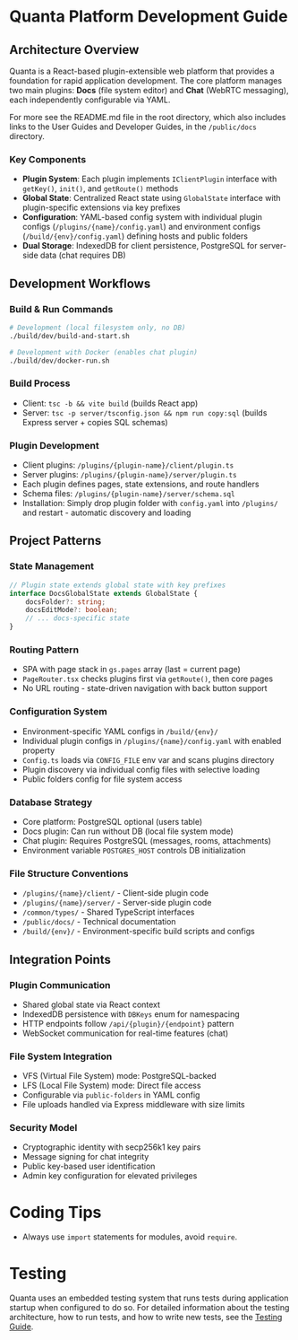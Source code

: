 # Quanta Platform Development Guide

## Architecture Overview

Quanta is a React-based plugin-extensible web platform that provides a foundation for rapid application development. The core platform manages two main plugins: **Docs** (file system editor) and **Chat** (WebRTC messaging), each independently configurable via YAML.

For more see the README.md file in the root directory, which also includes links to the User Guides and Developer Guides, in the `/public/docs` directory.

### Key Components

- **Plugin System**: Each plugin implements `IClientPlugin` interface with `getKey()`, `init()`, and `getRoute()` methods
- **Global State**: Centralized React state using `GlobalState` interface with plugin-specific extensions via key prefixes
- **Configuration**: YAML-based config system with individual plugin configs (`/plugins/{name}/config.yaml`) and environment configs (`/build/{env}/config.yaml`) defining hosts and public folders
- **Dual Storage**: IndexedDB for client persistence, PostgreSQL for server-side data (chat requires DB)

## Development Workflows

### Build & Run Commands
```bash
# Development (local filesystem only, no DB)
./build/dev/build-and-start.sh

# Development with Docker (enables chat plugin)
./build/dev/docker-run.sh
```

### Build Process
- Client: `tsc -b && vite build` (builds React app)
- Server: `tsc -p server/tsconfig.json && npm run copy:sql` (builds Express server + copies SQL schemas)

### Plugin Development
- Client plugins: `/plugins/{plugin-name}/client/plugin.ts`
- Server plugins: `/plugins/{plugin-name}/server/plugin.ts`
- Each plugin defines pages, state extensions, and route handlers
- Schema files: `/plugins/{plugin-name}/server/schema.sql`
- Installation: Simply drop plugin folder with `config.yaml` into `/plugins/` and restart - automatic discovery and loading

## Project Patterns

### State Management
```typescript
// Plugin state extends global state with key prefixes
interface DocsGlobalState extends GlobalState {
    docsFolder?: string;
    docsEditMode?: boolean;
    // ... docs-specific state
}
```

### Routing Pattern
- SPA with page stack in `gs.pages` array (last = current page)
- `PageRouter.tsx` checks plugins first via `getRoute()`, then core pages
- No URL routing - state-driven navigation with back button support

### Configuration System
- Environment-specific YAML configs in `/build/{env}/`
- Individual plugin configs in `/plugins/{name}/config.yaml` with enabled property
- `Config.ts` loads via `CONFIG_FILE` env var and scans plugins directory
- Plugin discovery via individual config files with selective loading
- Public folders config for file system access

### Database Strategy
- Core platform: PostgreSQL optional (users table)
- Docs plugin: Can run without DB (local file system mode)
- Chat plugin: Requires PostgreSQL (messages, rooms, attachments)
- Environment variable `POSTGRES_HOST` controls DB initialization

### File Structure Conventions
- `/plugins/{name}/client/` - Client-side plugin code
- `/plugins/{name}/server/` - Server-side plugin code  
- `/common/types/` - Shared TypeScript interfaces
- `/public/docs/` - Technical documentation
- `/build/{env}/` - Environment-specific build scripts and configs

## Integration Points

### Plugin Communication
- Shared global state via React context
- IndexedDB persistence with `DBKeys` enum for namespacing
- HTTP endpoints follow `/api/{plugin}/{endpoint}` pattern
- WebSocket communication for real-time features (chat)

### File System Integration
- VFS (Virtual File System) mode: PostgreSQL-backed
- LFS (Local File System) mode: Direct file access
- Configurable via `public-folders` in YAML config
- File uploads handled via Express middleware with size limits

### Security Model
- Cryptographic identity with secp256k1 key pairs
- Message signing for chat integrity
- Public key-based user identification
- Admin key configuration for elevated privileges

# Coding Tips
- Always use `import` statements for modules, avoid `require`.

# Testing
Quanta uses an embedded testing system that runs tests during application startup when configured to do so. For detailed information about the testing architecture, how to run tests, and how to write new tests, see the [Testing Guide](./TESTING.md).
